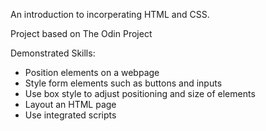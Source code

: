 An introduction to incorperating HTML and CSS.

Project based on The Odin Project

Demonstrated Skills:

* Position elements on a webpage
* Style form elements such as buttons and inputs
* Use box style to adjust positioning and size of elements
* Layout an HTML page
* Use integrated scripts